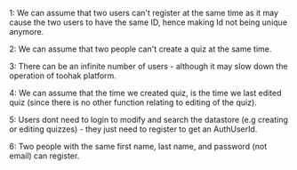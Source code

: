 1: We can assume that two users can't register at the same time as it may cause the two users to have the same ID, hence making Id not being unique anymore.

2: We can assume that two people can't create a quiz at the same time.

3: There can be an infinite number of users - although it may slow down the operation of toohak platform.

4: We can assume that the time we created quiz, is the time we last edited quiz (since there is no other function relating to editing of the quiz). 

5: Users dont need to login to modify and search the datastore (e.g creating or editing quizzes) - they just need to register to get an AuthUserId. 

6: Two people with the same first name, last name, and password (not email) can register.
